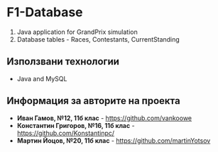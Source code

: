 # F1-Database

1. Java application for GrandPrix simulation
2. Database tables - Races, Contestants, CurrentStanding

## Използвани технологии 

* Java and MySQL

## Информация за авторите на проекта 

* **Иван Гамов, №12, 11б клас** - https://github.com/vankoowe
* **Константин Григоров, №16, 11б клас** - https://github.com/Konstantinpc/
* **Мартин Йоцов, №20, 11б клас** - https://github.com/martinYotsov

